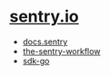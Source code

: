 # [sentry.io](https://sentry.io/)

* [docs.sentry](https://docs.sentry.io/)
* [the-sentry-workflow](https://blog.sentry.io/2018/03/06/the-sentry-workflow)
* [sdk-go](https://docs.sentry.io/clients/go/)